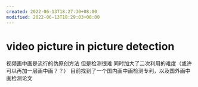 ```yaml
---
created: 2022-06-13T18:27:30+08:00
modified: 2022-06-13T18:29:03+08:00
---
```


# video picture in picture detection

视频画中画是流行的伪原创方法 但是检测很难 同时加大了二次利用的难度（或许可以再加一层画中画？？）
目前找到了一个国内画中画检测专利，以及国外画中画检测论文
